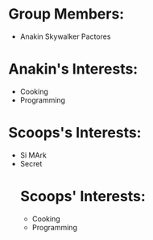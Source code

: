 <h1>Group Members: </h1>
<ul>
  <li>Anakin Skywalker Pactores</li>
</ul>

<h1>Anakin's Interests: </h1>
<ul>
  <li>Cooking</li>
  <li>Programming</li>
</ul>

<h1>Scoops's Interests: </h1>
<ul>
  <li>Si MArk</li>
  <li>Secret</li>

<h1>Scoops' Interests: </h1>
<ul>
  <li>Cooking</li>
  <li>Programming</li>
</ul>
